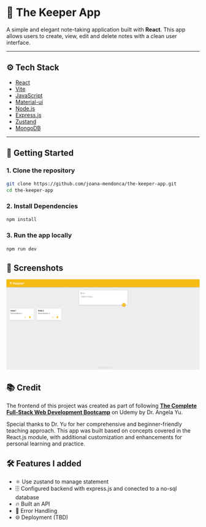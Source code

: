 # 📝 The Keeper App

A simple and elegant note-taking application built with **React**. This app allows users to create, view, edit and delete notes with a clean user interface.

---

## ⚙️ Tech Stack

- [React](https://reactjs.org/)
- [Vite](https://vitejs.dev/)
- [JavaScript](https://developer.mozilla.org/en-US/docs/Web/JavaScript)
- [Material-ui](https://mui.com/)
- [Node.js](https://nodejs.org/en)
- [Express.js](https://expressjs.com/)
- [Zustand](https://zustand.docs.pmnd.rs/getting-started/introduction)
- [MongoDB](https://www.mongodb.com/)

---

## 🚀 Getting Started

### 1. Clone the repository
```bash
git clone https://github.com/joana-mendonca/the-keeper-app.git
cd the-keeper-app
```

### 2. Install Dependencies
```bash
npm install
```

### 3. Run the app locally
```bash
npm run dev
```

## 📸 Screenshots
![The Keeper App](./the-keeper-app.png)

## 📚 Credit
The frontend of this project was created as part of following **[The Complete Full-Stack Web Development Bootcamp](https://www.udemy.com/course/the-complete-web-development-bootcamp/)** on Udemy by Dr. Angela Yu.

Special thanks to Dr. Yu for her comprehensive and beginner-friendly teaching approach. This app was built based on concepts covered in the React.js module, with additional customization and enhancements for personal learning and practice.

## 🛠️ Features I added
- ⚛ Use zustand to manage statement
- 🗄️ Configured backend with express.js and conected to a no-sql database
- 🔥 Built an API
- 🐞 Error Handling
- 🌐 Deployment (TBD)